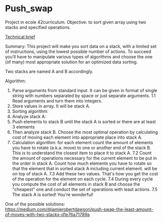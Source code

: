# Push_swap
Project in ecole 42curriculum. Objective: to sort given array using two stacks and specified operations.

[Technical brief](https://cdn.intra.42.fr/pdf/pdf/36359/en.subject.pdf)

Summary:
This project will make you sort data on a stack, with a limited set of instructions, using
the lowest possible number of actions. To succeed you’ll have to manipulate various
types of algorithms and choose the one (of many) most appropriate solution for an
optimized data sorting.

Two stacks are named A and B accordingly.

Algorithm:
1. Parse arguments from standard input. It can be given in format of single string with numbers separated by space or just separate arguments.
  1.1 Read arguments and turn them into integers.
2. Store values in array. It will be stack A.
3. Sorting algorithm:
4. Analyze stack A:
5. Push elements to stack B until the stack A is sorted or there are at least 3 elements
6. Then analyze stack B. Choose the most optimal operation by calculating cost of moving each element into appropriate place into stack A.
7. Calculation algorithm: for each element
  count the amount of elements you have to rotate (a.k.a. move) to one or another end of the stack B. This is to understand the closest item to place it to stack A.
  7.2 Count the amount of operations necessary for the current element to be put in the order in stack A. Count how much elements you have to rotate so that the element that in sorted stack A including current element. will be on top of stack A.
  7.3 Add these two values. That's how you get the cost of the operation for the element on each cycle.
7.4 During every cycle you compute the cost of all elements in stack B and choose the "cheapest" one and conduct the set of operations with least actions.
7.5 The stack A is sorted! You're wonderful!

One of the possible solutions:
https://medium.com/@jamierobertdawson/push-swap-the-least-amount-of-moves-with-two-stacks-d1e76a71789a
